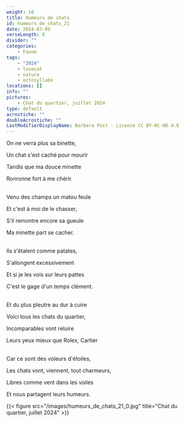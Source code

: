```yaml
---
weight: 10
title: Humeurs de chats
id: humeurs_de_chats_21
date: 2024-07-05
verseLength: 8
divider: ""
categories:
    - Faune
tags:
    - "2024"
    - lovecat
    - nature
    - octosyllabe
locations: []
info: ""
pictures:
    - Chat du quartier, juillet 2024
type: default
acrostiche: ""
doubleAcrostiche: ""
LastModifierDisplayName: Barbara Post - Licence CC BY-NC-ND 4.0
---
```

On ne verra plus sa binette,

Un chat s'est caché pour mourir

Tandis que ma douce minette

Ronronne fort à me chérir.

 \
Venu des champs un matou feule

Et c'est à moi de le chasser,

S'il remontre encore sa gueule

Ma minette part se cacher.

 \
Ils s'étalent comme patates,

S'allongent excessivement

Et si je les vois sur leurs pattes

C'est le gage d'un temps clément.

 \
Et du plus pleutre au dur à cuire

Voici tous les chats du quartier,

Incomparables vont reluire

Leurs yeux mieux que Rolex, Cartier

 \
Car ce sont des voleurs d'étoiles,

Les chats vont, viennent, tout charmeurs,

Libres comme vent dans les voiles

Et nous partagent leurs humeurs.

<!-- FM:Snippet:Start data:{"id":"_figure","fields":[{"name":"imageName","value":"humeurs_de_chats_21_0.jpg"},{"name":"imageCaption","value":"Chat du quartier, juillet 2024"}]} -->
{{< figure src="/images/humeurs_de_chats_21_0.jpg" title="Chat du quartier, juillet 2024" >}}
<!-- FM:Snippet:End -->